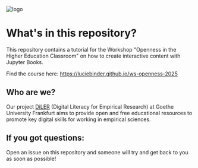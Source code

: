 ![logo](static/logo.png)

# What's in this repository?

This repository contains a tutorial for the Workshop "Openness in the Higher Education Classroom" on how to create interactive content with Jupyter Books.

Find the course here: https://luciebinder.github.io/ws-openness-2025

## Who are we?
Our project [DiLER](https://diler-digitell.github.io/examples.html) (Digital Literacy for Empirical Research) at Goethe University Frankfurt aims to provide open and free educational resources to promote key digital skills for working in empirical sciences.

## If you got questions:
Open an issue on this repository and someone will try and get back to you as soon as possible!
